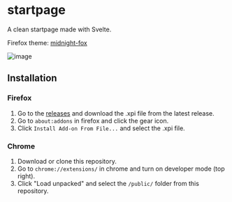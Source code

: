 # startpage

A clean startpage made with Svelte.

Firefox theme: [midnight-fox](https://github.com/refact0r/midnight-fox)

![image](https://user-images.githubusercontent.com/34758569/175853091-fd5f09cd-1bb3-44a7-9aed-14ee52ce3ee4.png)

## Installation

### Firefox

1. Go to the [releases](https://github.com/refact0r/startpage/releases) and download the .xpi file from the latest release.
2. Go to `about:addons` in firefox and click the gear icon.
3. Click `Install Add-on From File...` and select the .xpi file.

### Chrome

1. Download or clone this repository.
2. Go to `chrome://extensions/` in chrome and turn on developer mode (top right).
3. Click "Load unpacked" and select the `/public/` folder from this repository.
